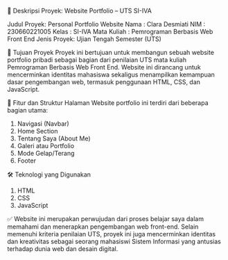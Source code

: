 🔧 Deskripsi Proyek: Website Portfolio – UTS SI-IVA

Judul Proyek: Personal Portfolio Website
Nama    : Clara Desmiati
NIM     : 230660221005
Kelas   : SI-IVA
Mata Kuliah : Pemrograman Berbasis Web Front End
Jenis Proyek: Ujian Tengah Semester (UTS)

🎯 Tujuan Proyek
Proyek ini bertujuan untuk membangun sebuah website portfolio pribadi sebagai bagian dari penilaian UTS mata kuliah Pemrograman Berbasis Web Front End. Website ini dirancang untuk mencerminkan identitas mahasiswa sekaligus menampilkan kemampuan dasar pengembangan web, termasuk penggunaan HTML, CSS, dan JavaScript.

🧩 Fitur dan Struktur Halaman
Website portfolio ini terdiri dari beberapa bagian utama:
1. Navigasi (Navbar)
2. Home Section
3. Tentang Saya (About Me)
4. Galeri atau Portfolio
5. Mode Gelap/Terang
6. Footer

🛠️ Teknologi yang Digunakan
1. HTML
2. CSS
3. JavaScript

✅ Website ini merupakan perwujudan dari proses belajar saya dalam memahami dan menerapkan pengembangan web front-end. Selain memenuhi kriteria penilaian UTS, proyek ini juga mencerminkan identitas dan kreativitas sebagai seorang mahasiswi Sistem Informasi yang antusias terhadap dunia web dan desain digital.
